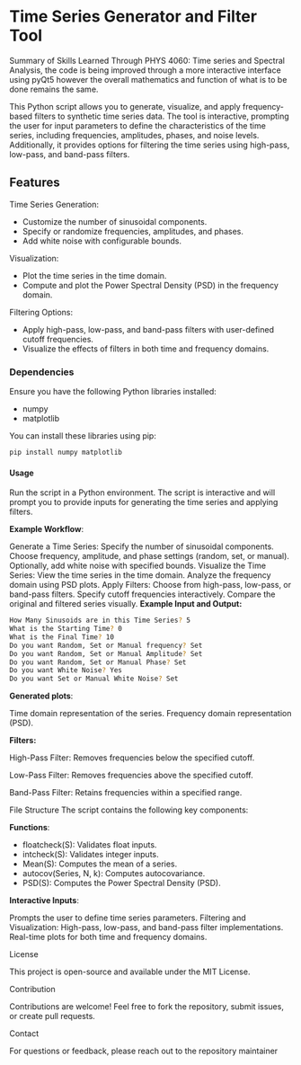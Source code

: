 # Time Series Generator and Filter Tool
Summary of Skills Learned Through PHYS 4060: Time series and Spectral Analysis, the code is being improved through a more interactive interface using pyQt5 however the overall mathematics and function of what is to be done remains the same. 

This Python script allows you to generate, visualize, and apply frequency-based filters to synthetic time series data. The tool is interactive, prompting the user for input parameters to define the characteristics of the time series, including frequencies, amplitudes, phases, and noise levels. Additionally, it provides options for filtering the time series using high-pass, low-pass, and band-pass filters.

## Features

Time Series Generation:
- Customize the number of sinusoidal components.
- Specify or randomize frequencies, amplitudes, and phases.
- Add white noise with configurable bounds.

Visualization:
- Plot the time series in the time domain.
- Compute and plot the Power Spectral Density (PSD) in the frequency domain.

Filtering Options:
- Apply high-pass, low-pass, and band-pass filters with user-defined cutoff frequencies.
- Visualize the effects of filters in both time and frequency domains.

### Dependencies

Ensure you have the following Python libraries installed:
- numpy
- matplotlib

You can install these libraries using pip:

```bash
pip install numpy matplotlib
```
#### Usage

Run the script in a Python environment. The script is interactive and will prompt you to provide inputs for generating the time series and applying filters.

**Example Workflow**:

Generate a Time Series:
Specify the number of sinusoidal components.
Choose frequency, amplitude, and phase settings (random, set, or manual).
Optionally, add white noise with specified bounds.
Visualize the Time Series:
View the time series in the time domain.
Analyze the frequency domain using PSD plots.
Apply Filters:
Choose from high-pass, low-pass, or band-pass filters.
Specify cutoff frequencies interactively.
Compare the original and filtered series visually.
**Example Input and Output:**
```bash
How Many Sinusoids are in this Time Series? 5
What is the Starting Time? 0
What is the Final Time? 10
Do you want Random, Set or Manual frequency? Set
Do you want Random, Set or Manual Amplitude? Set
Do you want Random, Set or Manual Phase? Set
Do you want White Noise? Yes
Do you want Set or Manual White Noise? Set
```

**Generated plots**:

Time domain representation of the series.
Frequency domain representation (PSD).

**Filters:**

High-Pass Filter:
Removes frequencies below the specified cutoff.

Low-Pass Filter:
Removes frequencies above the specified cutoff.

Band-Pass Filter:
Retains frequencies within a specified range.

File Structure
The script contains the following key components:

**Functions**:
- floatcheck(S): Validates float inputs.
- intcheck(S): Validates integer inputs.
- Mean(S): Computes the mean of a series.
- autocov(Series, N, k): Computes autocovariance.
- PSD(S): Computes the Power Spectral Density (PSD).

**Interactive Inputs**:

Prompts the user to define time series parameters.
Filtering and Visualization:
High-pass, low-pass, and band-pass filter implementations.
Real-time plots for both time and frequency domains.

License

This project is open-source and available under the MIT License.

Contribution

Contributions are welcome! Feel free to fork the repository, submit issues, or create pull requests.

Contact

For questions or feedback, please reach out to the repository maintainer
